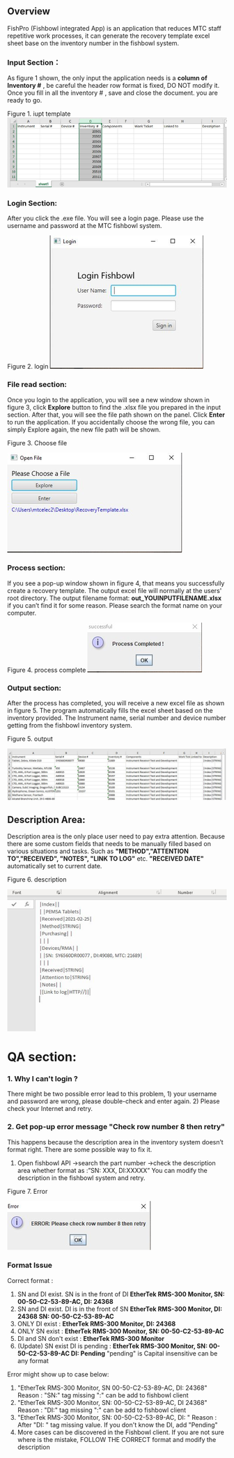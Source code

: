 ## Overview
FishPro (Fishbowl integrated App) is an application that reduces MTC staff repetitive work processes, it can generate the recovery template excel sheet base on the inventory number in the fishbowl system.

### Input Section：
As figure 1 shown, the only input the application needs is a **column of Inventory #** , be careful the header row format is fixed, DO NOT modify it. Once you fill in all the inventory # , save and close the document. you are ready to go.

Figure 1. iupt template
![alt text](/picture/input.JPG)

### Login Section:
After you click the .exe file. You will see a login page. Please use the username and password at the MTC fishbowl system. 

Figure 2. login
![alt text](/picture/login.JPG)

### File read section:
Once you login to the application, you will see a new window shown in figure 3, click **Explore** button to find the .xlsx file you prepared in the input section. After that, you will see the file path shown on the panel. Click **Enter** to run the application. If you accidentally choose the wrong file, you can simply Explore again, the new file path will be shown.


Figure 3. Choose file

![alt text](/picture/chooseFile.JPG)


### Process section: 
If you see a pop-up window shown in figure 4, that means you successfully create a recovery template. The output excel file will normally at the users' root directory. The output filename format: **out_YOUINPUTFILENAME.xlsx** if you can’t find it for some reason. Please search the format name on your computer. 

Figure 4. process complete
![alt text](/picture/processcomplete.JPG)

### Output section: 
After the process has completed, you will receive a new excel file as shown in figure 5. The program automatically fills the excel sheet based on the inventory provided. The Instrument name, serial number and device number getting from the fishbowl inventory system.

Figure 5. output 

![alt text](/picture/outputsample.JPG)

## Description Area:
Description area is the only place user need to pay extra attention. Because there are some custom fields that needs to be manually filled based on various situations and tasks. Such as **"METHOD","ATTENTION TO","RECEIVED", "NOTES", "LINK TO LOG"** etc. **"RECEIVED DATE"** automatically set to current date.

Figure 6. description

![alt text](/picture/description.JPG)

# QA section:
### 1. Why I can't login ? 
There might be two possible error lead to this problem, 1) your username and password are wrong, please double-check and enter again. 2) Please check your Internet and retry.

### 2. Get pop-up error message "Check row number 8 then retry"
This happens because the description area in the inventory system doesn’t format right. There are some possible way to fix it.
1) Open fishbowl API ->search the part number ->check the description area whether format as :”SN: XXX, DI:XXXXX” You can modify the description in the fishbowl system and retry.

Figure 7. Error

![alt text](/picture/error.JPG)

### Format Issue
Correct format :
1. SN and DI exist. SN is in the front of DI  **EtherTek RMS-300 Monitor, SN: 00-50-C2-53-89-AC, DI: 24368**
2. SN and DI exist. DI is in the front of SN  **EtherTek RMS-300 Monitor, DI: 24368 SN: 00-50-C2-53-89-AC**
3. ONLY DI exist : **EtherTek RMS-300 Monitor, DI: 24368**
4. ONLY SN exist : **EtherTek RMS-300 Monitor, SN: 00-50-C2-53-89-AC**
5. DI and SN don't exist : **EtherTek RMS-300 Monitor**
6. (Update) SN exist DI is pending : **EtherTek RMS-300 Monitor, SN: 00-50-C2-53-89-AC DI: Pending** "pending" is Capital insensitive can be any format


Error might show up to case below: 
1. "EtherTek RMS-300 Monitor, SN 00-50-C2-53-89-AC, DI: 24368" Reason : "SN:" tag missing ":" can be add to fishbowl client
2. "EtherTek RMS-300 Monitor, SN: 00-50-C2-53-89-AC, DI 24368" Reason : "DI:" tag missing ":" can be add to fishbowl client
3. "EtherTek RMS-300 Monitor, SN: 00-50-C2-53-89-AC, DI: " Reason : After "DI: " tag missing value. If you don't know the DI, add "Pending" 
4. More cases can be discovered in the Fishbowl client. If you are not sure where is the mistake, FOLLOW THE CORRECT format and modify the description



